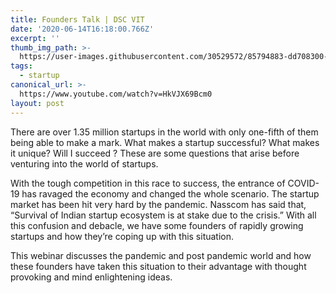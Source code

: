```yaml
---
title: Founders Talk | DSC VIT
date: '2020-06-14T16:18:00.766Z'
excerpt: ''
thumb_img_path: >-
  https://user-images.githubusercontent.com/30529572/85794883-dd708300-b726-11ea-8d46-35defa03e63c.png
tags:
  - startup
canonical_url: >-
  https://www.youtube.com/watch?v=HkVJX69Bcm0
layout: post
---
```


There are over 1.35 million startups in the world with only one-fifth of them being able to make a mark. What makes a startup successful? What makes it unique? Will I succeed ? These are some questions that arise before venturing into the world of startups.

With the tough competition in this race to success, the entrance of COVID-19 has ravaged the economy and changed the whole scenario. The startup market has been hit very hard by the
pandemic. Nasscom has said that, “Survival of Indian startup ecosystem is at stake due to the crisis.” With all this confusion and debacle, we have some founders of rapidly growing startups and how they’re coping up with this situation.

This webinar discusses the pandemic and post pandemic world and how these founders have taken this situation to their advantage with thought provoking and mind enlightening ideas.
